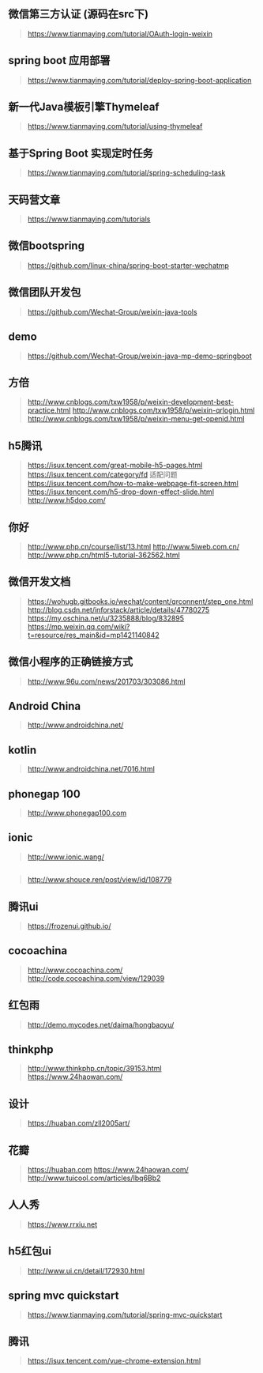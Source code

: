 ## 微信第三方认证 (源码在src下)
> https://www.tianmaying.com/tutorial/OAuth-login-weixin
## spring boot 应用部署
> https://www.tianmaying.com/tutorial/deploy-spring-boot-application
## 新一代Java模板引擎Thymeleaf
> https://www.tianmaying.com/tutorial/using-thymeleaf
## 基于Spring Boot 实现定时任务
> https://www.tianmaying.com/tutorial/spring-scheduling-task
## 天码营文章
> https://www.tianmaying.com/tutorials
## 微信bootspring
> https://github.com/linux-china/spring-boot-starter-wechatmp
## 微信团队开发包
> https://github.com/Wechat-Group/weixin-java-tools
## demo
> https://github.com/Wechat-Group/weixin-java-mp-demo-springboot
## 方倍
> http://www.cnblogs.com/txw1958/p/weixin-development-best-practice.html
> http://www.cnblogs.com/txw1958/p/weixin-qrlogin.html
> http://www.cnblogs.com/txw1958/p/weixin-menu-get-openid.html
## h5腾讯
> https://isux.tencent.com/great-mobile-h5-pages.html
> https://isux.tencent.com/category/fd
> 适配问题 https://isux.tencent.com/how-to-make-webpage-fit-screen.html
> https://isux.tencent.com/h5-drop-down-effect-slide.html
> http://www.h5doo.com/
## 你好
> http://www.php.cn/course/list/13.html
> http://www.5iweb.com.cn/
> http://www.php.cn/html5-tutorial-362562.html
## 微信开发文档
> https://wohugb.gitbooks.io/wechat/content/qrconnent/step_one.html
> http://blog.csdn.net/inforstack/article/details/47780275
> https://my.oschina.net/u/3235888/blog/832895
> https://mp.weixin.qq.com/wiki?t=resource/res_main&id=mp1421140842
## 微信小程序的正确链接方式
> http://www.96u.com/news/201703/303086.html
## Android  China
>http://www.androidchina.net/
## kotlin
> http://www.androidchina.net/7016.html
## phonegap 100
> http://www.phonegap100.com
## ionic
> http://www.ionic.wang/
## 
> http://www.shouce.ren/post/view/id/108779
## 腾讯ui
> https://frozenui.github.io/
## cocoachina
> http://www.cocoachina.com/
> http://code.cocoachina.com/view/129039
## 红包雨
> http://demo.mycodes.net/daima/hongbaoyu/
## thinkphp
> http://www.thinkphp.cn/topic/39153.html
> https://www.24haowan.com/
## 设计
> https://huaban.com/zll2005art/
## 花瓣
> https://huaban.com
> https://www.24haowan.com/
> http://www.tuicool.com/articles/Ibq6Bb2
## 人人秀
> https://www.rrxiu.net
## h5红包ui
> http://www.ui.cn/detail/172930.html
## spring mvc quickstart
> https://www.tianmaying.com/tutorial/spring-mvc-quickstart
## 腾讯
> https://isux.tencent.com/vue-chrome-extension.html
